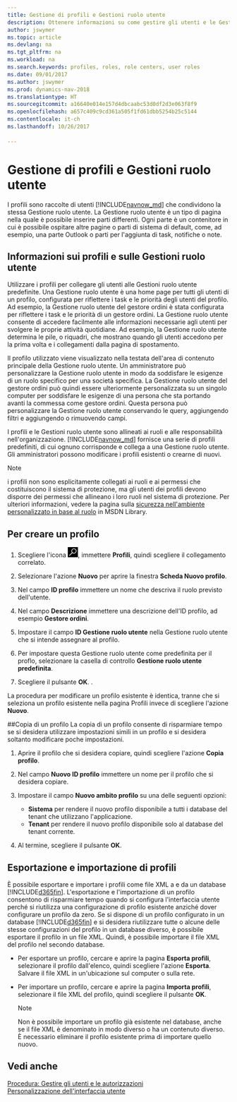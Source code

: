 ```yaml
---
title: Gestione di profili e Gestioni ruolo utente
description: Ottenere informazioni su come gestire gli utenti e le Gestioni ruolo utente in Dynamics NAV.
author: jswymer
ms.topic: article
ms.devlang: na
ms.tgt_pltfrm: na
ms.workload: na
ms.search.keywords: profiles, roles, role centers, user roles
ms.date: 09/01/2017
ms.author: jswymer
ms.prod: dynamics-nav-2018
ms.translationtype: HT
ms.sourcegitcommit: a16640e014e157d4dbcaabc53d0df2d3e063f8f9
ms.openlocfilehash: a657c409c9cd361a505f1fd61dbb5254b25c5144
ms.contentlocale: it-ch
ms.lasthandoff: 10/26/2017

---
```

# <a name="managing-profiles-and-role-centers"></a>Gestione di profili e Gestioni ruolo utente
I profili sono raccolte di utenti [!INCLUDE[navnow_md](includes/navnow_md.md)] che condividono la stessa Gestione ruolo utente. La Gestione ruolo utente è un tipo di pagina nella quale è possibile inserire parti differenti. Ogni parte è un contenitore in cui è possibile ospitare altre pagine o parti di sistema di default, come, ad esempio, una parte Outlook o parti per l'aggiunta di task, notifiche o note.  

## <a name="about-profiles-and-role-centers"></a>Informazioni sui profili e sulle Gestioni ruolo utente
Utilizzare i profili per collegare gli utenti alle Gestioni ruolo utente predefinite. Una Gestione ruolo utente è una home page per tutti gli utenti di un profilo, configurata per riflettere i task e le priorità degli utenti del profilo. Ad esempio, la Gestione ruolo utente del gestore ordini è stata configurata per riflettere i task e le priorità di un gestore ordini. La Gestione ruolo utente consente di accedere facilmente alle informazioni necessarie agli utenti per svolgere le proprie attività quotidiane. Ad esempio, la Gestione ruolo utente determina le pile, o riquadri, che mostrano quando gli utenti accedono per la prima volta e i collegamenti dalla pagina di spostamento.

Il profilo utilizzato viene visualizzato nella testata dell'area di contenuto principale della Gestione ruolo utente. Un amministratore può personalizzare la Gestione ruolo utente in modo da soddisfare le esigenze di un ruolo specifico per una società specifica. La Gestione ruolo utente del gestore ordini può quindi essere ulteriormente personalizzata su un singolo computer per soddisfare le esigenze di una persona che sta portando avanti la commessa come gestore ordini. Questa persona può personalizzare la Gestione ruolo utente conservando le query, aggiungendo filtri e aggiungendo o rimuovendo campi.

I profili e le Gestioni ruolo utente sono allineati ai ruoli e alle responsabilità nell'organizzazione. [!INCLUDE[navnow_md](includes/navnow_md.md)] fornisce una serie di profili predefiniti, di cui ognuno corrisponde e collega a una Gestione ruolo utente. Gli amministratori possono modificare i profili esistenti o crearne di nuovi.  

> [!NOTE]  
>  i profili non sono esplicitamente collegati ai ruoli e ai permessi che costituiscono il sistema di protezione, ma gli utenti dei profili devono disporre dei permessi che allineano i loro ruoli nel sistema di protezione. Per ulteriori informazioni, vedere la pagina sulla [sicurezza nell'ambiente personalizzato in base al ruolo](http://go.microsoft.com/fwlink?LinkId=147633) in MSDN Library.

## <a name="to-create-a-profile"></a>Per creare un profilo
1.  Scegliere l'icona ![Cerca pagina o report](media/ui-search/search_small.png "icona Cerca pagina o report"), immettere **Profili**, quindi scegliere il collegamento correlato.  

2.  Selezionare l'azione **Nuovo** per aprire la finestra **Scheda Nuovo profilo**.  

3.  Nel campo **ID profilo** immettere un nome che descriva il ruolo previsto dell'utente.  

4.  Nel campo **Descrizione** immettere una descrizione dell'ID profilo, ad esempio **Gestore ordini**.  

5.  Impostare il campo **ID Gestione ruolo utente** nella Gestione ruolo utente che si intende assegnare al profilo.  

6.  Per impostare questa Gestione ruolo utente come predefinita per il proflo, selezionare la casella di controllo **Gestione ruolo utente predefinita**.  

7.  Scegliere il pulsante **OK**. .  

La procedura per modificare un profilo esistente è identica, tranne che si seleziona un profilo esistente nella pagina Profili invece di scegliere l'azione **Nuovo**.  


##<a name="copying-a-profile"></a>Copia di un profilo
La copia di un profilo consente di risparmiare tempo se si desidera utilizzare impostazioni simili in un profilo e si desidera soltanto modificare poche impostazioni.

1.  Aprire il profilo che si desidera copiare, quindi scegliere l'azione **Copia profilo**.

2.  Nel campo **Nuovo ID profilo** immettere un nome per il profilo che si desidera copiare.

3.  Impostare il campo **Nuovo ambito profilo** su una delle seguenti opzioni:

    - **Sistema** per rendere il nuovo profilo disponibile a tutti i database del tenant che utilizzano l'applicazione.
    - **Tenant** per rendere il nuovo profilo disponibile solo al database del tenant corrente.
4. Al termine, scegliere il pulsante **OK**.

## <a name="ExportImportProfile"></a>Esportazione e importazione di profili

È possibile esportare e importare i profili come file XML a e da un database [!INCLUDE[d365fin](includes/d365fin_md.md)]. L'esportazione e l'importazione di un profilo consentono di risparmiare tempo quando si configura l'interfaccia utente perché si riutilizza una configurazione di profilo esistente anziché dover configurare un profilo da zero. Se si dispone di un profilo configurato in un database [!INCLUDE[d365fin](includes/d365fin_md.md)] e si desidera riutilizzare tutte o alcune delle stesse configurazioni del profilo in un database diverso, è possibile esportare il profilo in un file XML. Quindi, è possibile importare il file XML del profilo nel secondo database.

-   Per esportare un profilo, cercare e aprire la pagina **Esporta profili**, selezionare il profilo dall'elenco, quindi scegliere l'azione **Esporta**. Salvare il file XML in un'ubicazione sul computer o sulla rete.

-   Per importare un profilo, cercare e aprire la pagina **Importa profili**, selezionare il file XML del profilo, quindi scegliere il pulsante **OK**.

    > [!NOTE]  
    >  Non è possibile importare un profilo già esistente nel database, anche se il file XML è denominato in modo diverso o ha un contenuto diverso. È necessario eliminare il profilo esistente prima di importare quello nuovo.



## <a name="see-also"></a>Vedi anche  
[Procedura: Gestire gli utenti e le autorizzazioni](ui-how-users-permissions.md)  
[Personalizzazione dell'interfaccia utente](ui-customizing-overview.md)   
<!--[Security Overview](../Security%20Overview.md)-->

